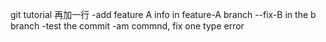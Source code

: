 git tutorial
再加一行
	-add feature A info in feature-A branch
	--fix-B in the b branch
	-test the commit -am commnd, fix one type error 
